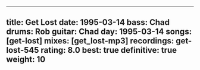 
---
title: Get Lost
date: 1995-03-14
bass:	Chad
drums:	Rob
guitar:	Chad
day: 1995-03-14
songs: [get-lost]
mixes: [get_lost-mp3]
recordings: get-lost-545
rating: 8.0
best: true
definitive: true
weight: 10
---
